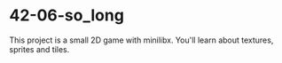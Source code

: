 # 42-06-so_long

This project is a small 2D game with minilibx. You'll learn about textures, sprites and tiles.
